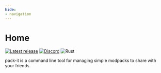 ```yaml
---
hide:
- navigation
---
```


# Home

[![Latest release](https://img.shields.io/github/v/tag/Tom-The-Geek/pack-it?color=orange&label=Latest%20release&style=for-the-badge)](https://github.com/Tom-The-Geek/pack-it/releases)
[![Discord](https://img.shields.io/discord/813009649044946964?label=Discord&style=for-the-badge&color=orange)](https://discord.gg/tCAWpDsBmh)
![Rust](https://img.shields.io/static/v1?label=Written%20in&message=Rust&color=orange&style=for-the-badge)

pack-it is a command line tool for managing simple modpacks to share with your friends.
